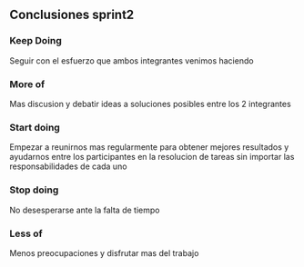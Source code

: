 <h2 text-align=center>Conclusiones sprint2</h2>
<h3 color=red>Keep Doing</h3>
<p>Seguir con el esfuerzo que ambos integrantes venimos haciendo </p>

<h3 color=#F8D12F>More of</h3>
<p>Mas discusion y debatir ideas a soluciones posibles entre los 2 integrantes</p>

<h3 color=#F8D12F>Start doing</h3>
<p> Empezar a reunirnos mas regularmente para obtener mejores resultados y ayudarnos entre los participantes en la resolucion de tareas sin importar las responsabilidades de cada uno</p>

<h3 color=#F8D12F>Stop doing</h3>
<p>No desesperarse ante la falta de tiempo</p>

<h3 color=#F8D12F>Less of</h3>
<p>Menos preocupaciones y disfrutar mas del trabajo</p>